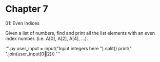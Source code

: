# Chapter 7

01: Even Indices

Given a list of numbers, find and print all the list elements with an even index number. (i.e. A[0], A[2], A[4], ...).

'''.py
user_input = input("Input integers here ").split()
print(" ".join(user_input[0:100:2]))
'''
